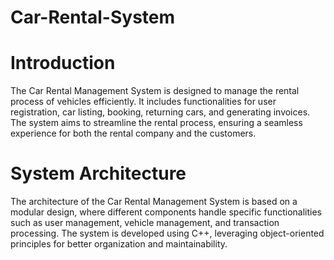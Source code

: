 # Car-Rental-System

# Introduction
The Car Rental Management System is designed to manage the rental process of vehicles efficiently. It includes functionalities for user registration, car listing, booking, returning cars, and generating invoices. The system aims to streamline the rental process, ensuring a seamless experience for both the rental company and the customers.
# System Architecture
The architecture of the Car Rental Management System is based on a modular design, where different components handle specific functionalities such as user management, vehicle management, and transaction processing. The system is developed using C++, leveraging object-oriented principles for better organization and maintainability.
